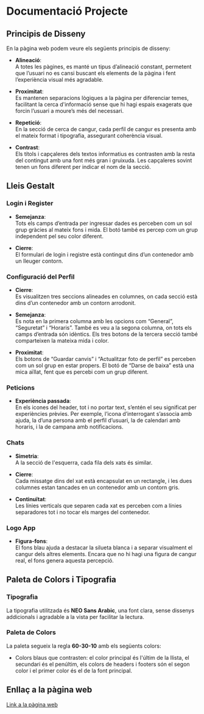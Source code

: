 # Documentació Projecte

## Principis de Disseny
En la pàgina web podem veure els següents principis de disseny:

- **Alineació**:  
  A totes les pàgines, es manté un tipus d’alineació constant, permetent que l’usuari no es cansi buscant els elements de la pàgina i fent l’experiència visual més agradable.

- **Proximitat**:  
  Es mantenen separacions lògiques a la pàgina per diferenciar temes, facilitant la cerca d'informació sense que hi hagi espais exagerats que forcin l’usuari a moure’s més del necessari.

- **Repetició**:  
  En la secció de cerca de cangur, cada perfil de cangur es presenta amb el mateix format i tipografia, assegurant coherència visual.

- **Contrast**:  
  Els títols i capçaleres dels textos informatius es contrasten amb la resta del contingut amb una font més gran i gruixuda. Les capçaleres sovint tenen un fons diferent per indicar el nom de la secció.

## Lleis Gestalt

### Login i Register
- **Semejanza**:  
  Tots els camps d’entrada per ingressar dades es perceben com un sol grup gràcies al mateix fons i mida. El botó també es percep com un grup independent pel seu color diferent.

- **Cierre**:  
  El formulari de login i registre està contingut dins d’un contenedor amb un lleuger contorn.

### Configuració del Perfil
- **Cierre**:  
  Es visualitzen tres seccions alineades en columnes, on cada secció està dins d’un contenedor amb un contorn arrodonit.

- **Semejanza**:  
  Es nota en la primera columna amb les opcions com “General”, “Seguretat” i “Horaris”. També es veu a la segona columna, on tots els camps d’entrada són idèntics. Els tres botons de la tercera secció també comparteixen la mateixa mida i color.

- **Proximitat**:  
  Els botons de “Guardar canvis” i “Actualitzar foto de perfil” es perceben com un sol grup en estar propers. El botó de “Darse de baixa” està una mica aïllat, fent que es percebi com un grup diferent.

### Peticions
- **Experiència passada**:  
  En els icones del header, tot i no portar text, s’entén el seu significat per experiències prèvies. Per exemple, l’icona d’interrogant s’associa amb ajuda, la d’una persona amb el perfil d’usuari, la de calendari amb horaris, i la de campana amb notificacions.

### Chats
- **Simetria**:  
  A la secció de l'esquerra, cada fila dels xats és similar.

- **Cierre**:  
  Cada missatge dins del xat està encapsulat en un rectangle, i les dues columnes estan tancades en un contenedor amb un contorn gris.

- **Continuïtat**:  
  Les línies verticals que separen cada xat es perceben com a línies separadores tot i no tocar els marges del contenedor.

### Logo App
- **Figura-fons**:  
  El fons blau ajuda a destacar la silueta blanca i a separar visualment el cangur dels altres elements. Encara que no hi hagi una figura de cangur real, el fons genera aquesta percepció.

## Paleta de Colors i Tipografia

### Tipografia
La tipografia utilitzada és **NEO Sans Arabic**, una font clara, sense dissenys addicionals i agradable a la vista per facilitar la lectura.

### Paleta de Colors
La paleta segueix la regla **60-30-10** amb els següents colors:
- Colors blaus que contrasten: el color principal és l'últim de la llista, el secundari és el penúltim, els colors de headers i footers són el segon color i el primer color és el de la font principal.

## Enllaç a la pàgina web
[Link a la pàgina web](https://sitterly-tailwind-adrian-sergi.vercel.app/)
